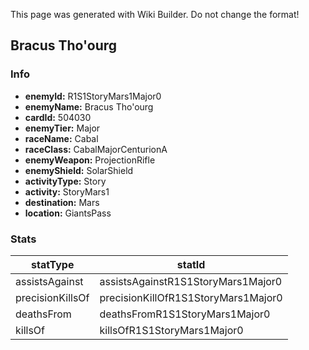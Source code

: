 <span class="wiki-builder">This page was generated with Wiki Builder. Do not change the format!</span>

## Bracus Tho'ourg
### Info
* **enemyId:** R1S1StoryMars1Major0
* **enemyName:** Bracus Tho'ourg
* **cardId:** 504030
* **enemyTier:** Major
* **raceName:** Cabal
* **raceClass:** CabalMajorCenturionA
* **enemyWeapon:** ProjectionRifle
* **enemyShield:** SolarShield
* **activityType:** Story
* **activity:** StoryMars1
* **destination:** Mars
* **location:** GiantsPass

### Stats
statType | statId
-------- | ------
assistsAgainst | assistsAgainstR1S1StoryMars1Major0
precisionKillsOf | precisionKillOfR1S1StoryMars1Major0
deathsFrom | deathsFromR1S1StoryMars1Major0
killsOf | killsOfR1S1StoryMars1Major0

